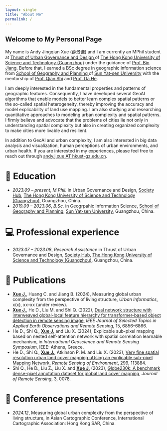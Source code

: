 ```yaml
---
layout: single
title: "About Me"
permalink: /
---
```

## Welcome to My Personal Page

My name is Andy Jingqian Xue (薛景谦) and I am currently an MPhil student at <a href='https://www.hkust-gz.edu.cn/academics/hubs-and-thrust-areas/society-hub/urban-governance-and-design/'>Thrust of Urban Governance and Design </a> of <a href='https://www.hkust-gz.edu.cn/'>The Hong Kong University of Science and Technology (Guangzhou)</a> under the guidance of <a href='http://livablecitylab.hkust-gz.edu.cn/binjiang/'>Prof. Bin Jiang</a>. Before that, I earned a BSc degree in geographic information science from <a href='https://gp.sysu.edu.cn/en/'>School of Geography and Planning </a> of <a href='https://www.sysu.edu.cn/sysuen/'>Sun Yat-sen University</a> with the mentorship of <a href='https://gp.sysu.edu.cn/teacher/2789'>Prof. Qian Shi</a> and <a href='https://gp.sysu.edu.cn/teacher/3352'>Prof. Da He</a>.

I am deeply interested in the fundamental properties and patterns of geographic features. Consequently, I have developed several GeoAI algorithms that enable models to better learn complex spatial patterns or the so-called spatial heterogeneity, thereby improving the accuracy and model explicability of land use mapping. I am also studying and researching quantitative approaches to modeling urban complexity and spatial patterns. I firmly believe and advocate that the problems of cities lie not only in understanding spatial complexity but also in creating organized complexity to make cities more livable and resilient.

In addition to GeoAI and urban complexity, I am also interested in big data analysis and visualization, human perceptions of urban environments, and urban health. If you are interested in my experiences, please feel free to reach out through <a href='andy.j.xue@hkust-gz.edu.cn'>andy.j.xue AT hkust-gz.edu.cn</a>.


# 📖 Education

- *2023.09 – present*, *M.Phil.* in Urban Governance and Design, <a href='https://www.hkust-gz.edu.cn/academics/hubs-and-thrust-areas/society-hub/'>Society Hub</a>, <a href='https://www.hkust-gz.edu.cn/'>The Hong Kong University of Science and Technology (Guangzhou)</a>, Guangzhou, China.
- *2019.09 – 2023.06*, *B.Sc.* in Geogrpahic Information Science, <a href='https://gp.sysu.edu.cn/en/'>School of Geography and Planning</a>, <a href='https://www.sysu.edu.cn/sysuen/'>Sun Yat-sen University</a>, Guangzhou, China.


# 💻 Professional experience

- *2023.07 – 2023.08*, *Research Assistance* in Thrust of Urban Governance and Design, <a href='https://www.hkust-gz.edu.cn/academics/hubs-and-thrust-areas/society-hub/'>Society Hub</a>, <a href='https://www.hkust-gz.edu.cn/'>The Hong Kong University of Science and Technology (Guangzhou)</a>, Guangzhou, China.


# 📝 Publications

- **<u>Xue J.</u>**, Huang C. and Jiang B. (2024), Measuring global urban complexity from the perspective of living structure, *Urban Informatics*, x(x), xx–xx (under review).
- **<u>Xue J.</u>**, He D., Liu M. and Shi Q. (2022), [Dual network structure with interweaved global-local feature hierarchy for transformer-based object detection in remote sensing image](https://ieeexplore.ieee.org/document/9862529), *IEEE Journal of Selected Topics in Applied Earth Observations and Remote Sensing*, 15, 6856–6866.
- He D., Shi Q., **<u>Xue J.</u>** and Liu X. (2024), Explicable sub-pixel mapping based on nested self-attention network with spatial correlation learnable mechanism, in *International Geoscience and Remote Sensing Symposium*, IEEE: Athens, Greece.
- He D., Shi Q., **<u>Xue J.</u>**, Atkinson P. M. and Liu X. (2023), [Very fine spatial resolution urban land cover mapping uUsing an explicable sub-pixel Mapping Network](https://www.sciencedirect.com/science/article/pii/S0034425723004352#f0050), *Remote Sensing of Environment*, 299, 113884.
- Shi Q., He D., Liu Z., Liu X. and **<u>Xue J.</u>** (2023), [Globe230k: A benchmark dense-pixel annotation dataset for global land cover mapping](https://spj.science.org/doi/10.34133/remotesensing.0078), *Journal of Remote Sensing*, 3, 0078.


# 💬 Conference presentations

- *2024.12*, Measuring global urban complexity from the perspective of living structure, in Asian Cartographic Conference, International Cartographic Association: Hong Kong SAR, China.
